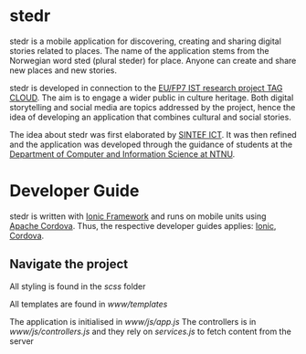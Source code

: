 # stedr

stedr is a mobile application for discovering, creating and sharing digital stories related to places. The name of the application stems from the Norwegian word sted (plural steder) for place. Anyone can create and share new places and new stories.

stedr is developed in connection to the [EU/FP7 IST research project TAG CLOUD](http://www.tagcloudproject.eu/). The aim is to engage a wider public in culture heritage. Both digital storytelling and social media are topics addressed by the project, hence the idea of developing an application that combines cultural and social stories.

The idea about stedr was first elaborated by [SINTEF ICT](http://www.sintef.no/sintef-ikt/). It was then refined and the application was developed through the guidance of students at the [Department of Computer and Information Science at NTNU](http://www.ntnu.edu/idi).

# Developer Guide

stedr is written with [Ionic Framework](http://ionicframework.com/) and runs on mobile units using [Apache Cordova](http://cordova.apache.org/). Thus, the respective developer guides applies: [Ionic](http://ionicframework.com/docs/guide/preface.html), [Cordova](http://cordova.apache.org/docs/en/latest/guide/overview/).

## Navigate the project
All styling is found in the *scss* folder

All templates are found in *www/templates*

The application is initialised in *www/js/app.js*
The controllers is in *www/js/controllers.js* and they rely on *services.js* to fetch content from the server
